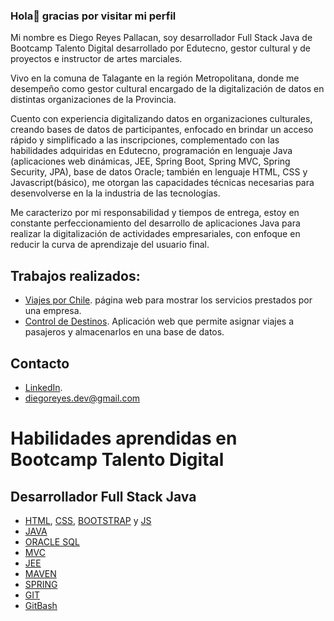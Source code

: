  ### Hola👋 gracias por visitar mi perfil

Mi nombre es Diego Reyes Pallacan, soy desarrollador Full Stack Java de Bootcamp Talento Digital desarrollado por Edutecno, gestor cultural y de proyectos e instructor de artes marciales.

Vivo en la comuna de Talagante en la región Metropolitana, donde me desempeño como gestor cultural encargado de la digitalización de datos en distintas organizaciones de la Provincia.

Cuento con experiencia digitalizando datos en organizaciones culturales, creando bases de datos de participantes, enfocado en brindar un acceso rápido y simplificado a las inscripciones, complementado con las habilidades adquiridas en Edutecno, programación en lenguaje Java (aplicaciones web dinámicas, JEE, Spring Boot, Spring MVC, Spring Security, JPA), base de datos Oracle; también en lenguaje HTML, CSS y Javascript(básico), me otorgan las capacidades técnicas necesarias para desenvolverse en la la industria de las tecnologías.

Me caracterizo por mi responsabilidad y tiempos de entrega, estoy en constante perfeccionamiento del desarrollo de aplicaciones Java para realizar la digitalización de actividades empresariales, con enfoque en reducir la curva de aprendizaje del usuario final.

## Trabajos realizados:
* [Viajes por Chile](https://github.com/diegoreyesDev/Prueba-Viajes-por-Chile). página web para mostrar los servicios prestados por una empresa.
* [Control de Destinos](https://github.com/diegoreyesDev/Java-Control-de-Destinos). Aplicación web que permite asignar viajes a pasajeros y almacenarlos en una base de datos.

## Contacto
* [LinkedIn](https://www.linkedin.com/in/diegoreyes-dev/).
* diegoreyes.dev@gmail.com

# Habilidades aprendidas en Bootcamp Talento Digital
## Desarrollador Full Stack Java

* [HTML](https://developer.mozilla.org/en-US/docs/Web/HTML), [CSS](https://developer.mozilla.org/en-US/docs/Web/CSS), [BOOTSTRAP](https://getbootstrap.com/docs/5.1/getting-started/introduction/) y [JS](https://developer.mozilla.org/es/docs/Web/JavaScript)
* [JAVA](https://www.w3schools.com/java/)
* [ORACLE SQL](https://www.oracletutorial.com/)
* [MVC](https://developer.mozilla.org/es/docs/Glossary/MVC)
* [JEE](https://www.ibm.com/docs/es/odm/8.5.1?topic=application-java-se-java-ee-applications)
* [MAVEN](https://maven.apache.org/)
* [SPRING](https://spring.io/)
* [GIT](https://git-scm.com/)
* [GitBash](https://www.gitkraken.com/blog/what-is-git-bash)
